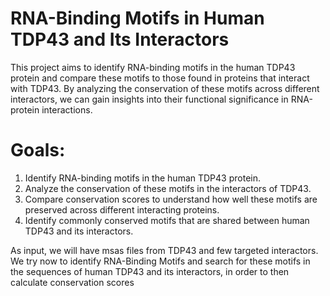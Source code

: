 # RNA-Binding Motifs in Human TDP43 and Its Interactors

This project aims to identify RNA-binding motifs in the human TDP43 protein and compare these motifs to those found in proteins that interact with TDP43. By analyzing the conservation of these motifs across different interactors, we can gain insights into their functional significance in RNA-protein interactions.

# Goals:
1. Identify RNA-binding motifs in the human TDP43 protein.
2. Analyze the conservation of these motifs in the interactors of TDP43.
3. Compare conservation scores to understand how well these motifs are preserved across different interacting proteins.
4. Identify commonly conserved motifs that are shared between human TDP43 and its interactors.

As input, we will have msas files from TDP43 and few targeted interactors.
We try now to identify RNA-Binding Motifs and search for these motifs in the sequences of human TDP43 and its interactors, in order to then calculate conservation scores
